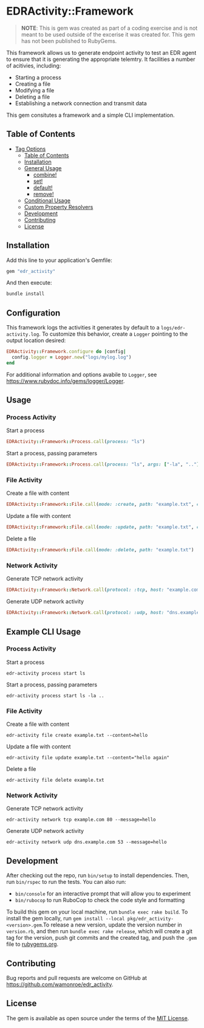 # EDRActivity::Framework

> **NOTE**: This is gem was created as part of a coding exercise and is not
> meant to be used outside of the excerise it was created for. This gem has not
> been published to RubyGems.

This framework allows us to generate endpoint activity to test an EDR agent to
ensure that it is generating the appropriate telemtry. It facilities a number of
acitivies, including:

- Starting a process
- Creating a file
- Modifying a file
- Deleting a file
- Establishing a network connection and transmit data

This gem consitutes a framework and a simple CLI implementation.

## Table of Contents

- [Tag Options](#tag-options)
  - [Table of Contents](#table-of-contents)
  - [Installation](#installation)
  - [General Usage](#general-usage)
    - [combine!](#combine)
    - [set!](#set)
    - [default!](#default)
    - [remove!](#remove)
  - [Conditional Usage](#conditional-usage)
  - [Custom Property Resolvers](#custom-property-resolvers)
  - [Development](#development)
  - [Contributing](#contributing)
  - [License](#license)

## Installation

Add this line to your application's Gemfile:

```ruby
gem "edr_activity"
```

And then execute:

```sh
bundle install
```

## Configuration

This framework logs the activities it generates by default to a
`logs/edr-activity.log`. To customize this behavior, create a `Logger` pointing
to the output location desired:

```ruby
EDRActivity::Framework.configure do |config|
  config.logger = Logger.new("logs/mylog.log")
end
```

For additional information and options avabile to `Logger`, see
https://www.rubydoc.info/gems/logger/Logger.

## Usage

### Process Activity

Start a process

```ruby
EDRActivity::Framework::Process.call(process: "ls")
```

Start a process, passing parameters

```ruby
EDRActivity::Framework::Process.call(process: "ls", args: ["-la", ".."])
```

### File Activity

Create a file with content

```ruby
EDRActivity::Framework::File.call(mode: :create, path: "example.txt", content: "hello")
```

Update a file with content

```ruby
EDRActivity::Framework::File.call(mode: :update, path: "example.txt", content: "hello")
```

Delete a file

```ruby
EDRActivity::Framework::File.call(mode: :delete, path: "example.txt")
```

### Network Activity

Generate TCP network activity

```ruby
EDRActivity::Framework::Network.call(protocol: :tcp, host: "example.com", port: 80, message: "hello")
```

Generate UDP network activity

```ruby
EDRActivity::Framework::Network.call(protocol: :udp, host: "dns.example.com", port: 53, message: "hello")
```

## Example CLI Usage

### Process Activity

Start a process

```shell
edr-activity process start ls
```

Start a process, passing parameters

```shell
edr-activity process start ls -la ..
```

### File Activity

Create a file with content

```shell
edr-activity file create example.txt --content=hello
```

Update a file with content

```shell
edr-activity file update example.txt --content="hello again"
```

Delete a file

```shell
edr-activity file delete example.txt
```

### Network Activity

Generate TCP network activity

```shell
edr-activity network tcp example.com 80 --message=hello
```

Generate UDP network activity

```shell
edr-activity network udp dns.example.com 53 --message=hello
```

## Development

After checking out the repo, run `bin/setup` to install dependencies. Then, run
`bin/rspec` to run the tests. You can also run:

- `bin/console` for an interactive prompt that will allow you to experiment
- `bin/rubocop` to run RuboCop to check the code style and formatting

To build this gem on your local machine, run `bundle exec rake build`. To
install the gem locally, run `gem install --local
pkg/edr_activity-<version>.gem`.To release a new version, update the version
number in `version.rb`, and then run `bundle exec rake release`, which will
create a git tag for the version, push git commits and the created tag, and push
the `.gem` file to [rubygems.org](https://rubygems.org).

## Contributing

Bug reports and pull requests are welcome on GitHub at
https://github.com/wamonroe/edr_activity.

## License

The gem is available as open source under the terms of the [MIT
License](https://opensource.org/licenses/MIT).
